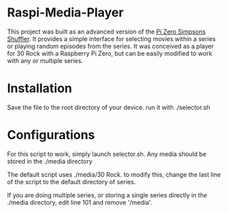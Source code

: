 # Raspi-Media-Player

This project was built as an advanced version of the [Pi Zero Simpsons Shuffler](http://stephencoyle.net/the-pi-zero-simpsons-shuffler/). It provides a simple interface for selecting movies within a series or playing random episodes from the series. It was conceived as a player for 30 Rock with a Raspberry Pi Zero, but can be easily modified to work with any or multiple series. 

# Installation

Save the file to the root directory of your device. run it with ./selector.sh

# Configurations

For this script to work, simply launch selector.sh. Any media should be stored in the ./media directory

The default script uses ./media/30 Rock. to modify this, change the last line of the script to the default directory of series.

If you are doing multiple series, or storing a single series directly in the ./media directory, edit line 101 and remove '/media'.
